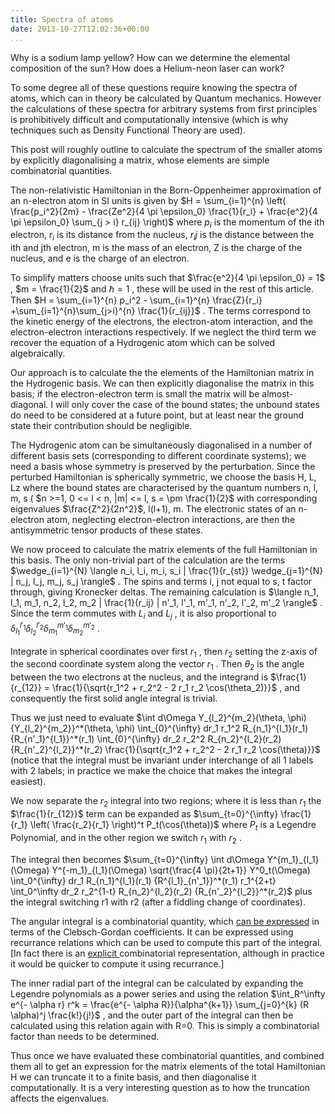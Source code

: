 ```yaml
---
title: Spectra of atoms
date: 2013-10-27T12:02:36+00:00
...
```



Why is a sodium lamp yellow? How can we determine the elemental composition of the sun? How does a Helium-neon laser can work?


To some degree all of these questions require knowing the spectra of atoms, which can in theory be calculated by Quantum mechanics. However the calculations of these spectra for arbitrary systems from first principles is prohibitively difficult and computationally intensive (which is why techniques such as Density Functional Theory are used).


This post will roughly outline to calculate the spectrum of the smaller atoms by explicitly diagonalising a matrix, whose elements are simple combinatorial quantities.


The non-relativistic Hamiltonian in the Born-Oppenheimer approximation of an n-electron atom in SI units is given by  $H = \sum_{i=1}^{n} \left( \frac{p_i^2}{2m} - \frac{Ze^2}{4 \pi \epsilon_0} \frac{1}{r_i} + \frac{e^2}{4 \pi \epsilon_0} \sum_{j > i} r_{ij} \right)$  where  $p_i$  is the momentum of the ith electron,  $r_i$  is its distance from the nucleus, $r_ij$ is the distance between the ith and jth electron, m is the mass of an electron, Z is the charge of the nucleus, and e is the charge of an electron.


To simplify matters choose units such that  $\frac{e^2}{4 \pi \epsilon_0} = 1$ ,  $m = \frac{1}{2}$  and  $\hbar = 1$ , these will be used in the rest of this article. Then  $H = \sum_{i=1}^{n} p_i^2 - \sum_{i=1}^{n} \frac{Z}{r_i} +\sum_{i=1}^{n}\sum_{j>i}^{n} \frac{1}{r_{ij}}$ . The terms correspond to the kinetic energy of the electrons, the electron-atom interaction, and the electron-electron interactions respectively. If we neglect the third term we recover the equation of a Hydrogenic atom which can be solved algebraically.


Our approach is to calculate the the elements of the Hamiltonian matrix in the Hydrogenic basis. We can then explicitly diagonalise the matrix in this basis; if the electron-electron term is small the matrix will be almost-diagonal. I will only cover the case of the bound states; the unbound states do need to be considered at a future point, but at least near the ground state their contribution should be negligible.


The Hydrogenic atom can be simultaneously diagonalised in a number of different basis sets (corresponding to different coordinate systems); we need a basis whose symmetry is preserved by the perturbation. Since the perturbed Hamiltonian is spherically symmetric, we choose the basis H, L, Lz where the bound states are characterised by the quantum numbers n, l, m, s ( $n >=1, 0 <= l < n, |m| <= l, s = \pm \frac{1}{2}$  with corresponding eigenvalues $\frac{Z^2}{2n^2}$, l(l+1), m. The electronic states of an n-electron atom, neglecting electron-electron interactions, are then the antisymmetric tensor products of these states.


We now proceed to calculate the matrix elements of the full Hamiltonian in this basis. The only non-trivial part of the calculation are the terms  $\wedge_{i=1}^{N} \langle n_i, l_i, m_i, s_i | \frac{1}{r_{st}} \wedge_{j=1}^{N} | n_j, l_j, m_j, s_j \rangle$ . The spins and terms i, j not equal to s, t factor through, giving Kronecker deltas. The remaining calculation is  $\langle n_1, l_1, m_1, n_2, l_2, m_2 | \frac{1}{r_ij} | n'_1, l'_1, m'_1, n'_2, l'_2, m'_2 \rangle$ . Since the term commutes with  $L_i$  and  $L_j$ , it is also proportional to  $\delta_{l_1}^{l'_1} \delta_{l_2}^{l'_2} \delta_{m_1}^{m'_1} \delta_{m_2}^{m'_2}$ .


Integrate in spherical coordinates over first  $r_1$ , then  $r_2$  setting the z-axis of the second coordinate system along the vector  $r_1$ . Then  $\theta_2$  is the angle between the two electrons at the nucleus, and the integrand is  $\frac{1}{r_{12}} = \frac{1}{\sqrt{r_1^2 + r_2^2 - 2 r_1 r_2 \cos(\theta_2)}}$ , and consequently the first solid angle integral is trivial.


Thus we just need to evaluate  $\int d\Omega Y_{l_2}^{m_2}(\theta, \phi) {Y_{l_2}^{m_2}}^*(\theta, \phi) \int_{0}^{\infty} dr_1 r_1^2 R_{n_1}^{l_1}(r_1) {R_{n'_1}^{l_1}}^*(r_1) \int_{0}^{\infty} dr_2 r_2^2 R_{n_2}^{l_2}(r_2) {R_{n'_2}^{l_2}}^*(r_2) \frac{1}{\sqrt{r_1^2 + r_2^2 - 2 r_1 r_2 \cos(\theta)}}$  (notice that the integral must be invariant under interchange of all 1 labels with 2 labels; in practice we make the choice that makes the integral easiest).


We now separate the  $r_2$  integral into two regions; where it is less than  $r_1$  the  $\frac{1}{r_{12}}$  term can be expanded as  $\sum_{t=0}^{\infty} \frac{1}{r_1} \left( \frac{r_2}{r_1} \right)^t P_t(\cos(\theta))$  where  $P_t$  is a Legendre Polynomial, and in the other region we switch  $r_1$  with  $r_2$ .


The integral then becomes  $\sum_{t=0}^{\infty} \int d\Omega Y^{m_1}_{l_1} (\Omega) Y^{-m_1}_{l_1}(\Omega) \sqrt{\frac{4 \pi}{2t+1}} Y^0_t(\Omega) \int_0^{\infty} dr_1 R_{n_1}^{l_1}(r_1) {R^{l_1}_{n'_1}}^*(r_1) r_1^{2+t} \int_0^\infty dr_2 r_2^{1-t} R_{n_2}^{l_2}(r_2) {R_{n'_2}^{l_2}}^*(r_2)$  plus the integral switching r1 with r2 (after a fiddling change of coordinates).


The angular integral is a combinatorial quantity, which [can be expressed](http://mathworld.wolfram.com/SphericalHarmonic.htm) in terms of the Clebsch-Gordan coefficients. It can be expressed using recurrance relations which can be used to compute this part of the integral. [In fact there is an [explicit ](http://en.wikipedia.org/wiki/Racah_W-coefficient) combinatorial representation, although in practice it would be quicker to compute it using recurrance.]


The inner radial part of the integral can be calculated by expanding the Legendre polynomials as a power series and using the relation  $\int_R^\infty e^{- \alpha r} r^k = \frac{e^{- \alpha R}}{\alpha^{k+1}} \sum_{j=0}^{k} (R \alpha)^j \frac{k!}{j!}$ , and the outer part of the integral can then be calculated using this relation again with R=0. This is simply a combinatorial factor than needs to be determined.


Thus once we have evaluated these combinatorial quantities, and combined them all to get an expression for the matrix elements of the total Hamiltonian H we can truncate it to a finite basis, and then diagonalise it computationally. It is a very interesting question as to how the truncation affects the eigenvalues.




 

